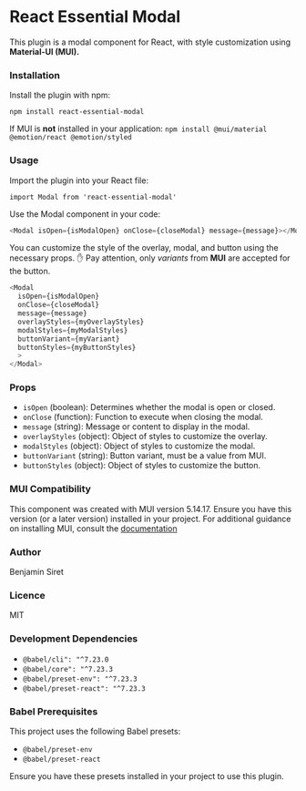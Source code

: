# React Essential Modal
This plugin is a modal component for React, with style customization using **Material-UI (MUI).**

### Installation
Install the plugin with npm:

```npm install react-essential-modal```

If MUI is **not** installed in your application:
```npm install @mui/material @emotion/react @emotion/styled```

### Usage
Import the plugin into your React file:

```import Modal from 'react-essential-modal'```

Use the Modal component in your code:
```javascript
<Modal isOpen={isModalOpen} onClose={closeModal} message={message}></Modal>
```

You can customize the style of the overlay, modal, and button using the necessary props.
:raised_hand: Pay attention, only *variants* from **MUI** are accepted for the button.

```javascript
<Modal
  isOpen={isModalOpen}
  onClose={closeModal}
  message={message}
  overlayStyles={myOverlayStyles}
  modalStyles={myModalStyles}
  buttonVariant={myVariant}
  buttonStyles={myButtonStyles}
  >
</Modal>
```
### Props
- `isOpen` (boolean): Determines whether the modal is open or closed.
- `onClose` (function): Function to execute when closing the modal.
- `message` (string): Message or content to display in the modal.
- `overlayStyles`  (object): Object of styles to customize the overlay.
- `modalStyles` (object): Object of styles to customize the modal.
- `buttonVariant` (string): Button variant, must be a value from MUI.
- `buttonStyles` (object): Object of styles to customize the button.

### MUI Compatibility
This component was created with MUI version 5.14.17.
Ensure you have this version (or a later version) installed in your project.
For additional guidance on installing MUI, consult the [documentation](https://mui.com/material-ui/)

### Author
Benjamin Siret

### Licence
MIT

### Development Dependencies
- `@babel/cli": "^7.23.0`
- `@babel/core": "^7.23.3`
- `@babel/preset-env": "^7.23.3`
- `@babel/preset-react": "^7.23.3`

### Babel Prerequisites
This project uses the following Babel presets:
- `@babel/preset-env`
- `@babel/preset-react`

Ensure you have these presets installed in your project to use this plugin.
